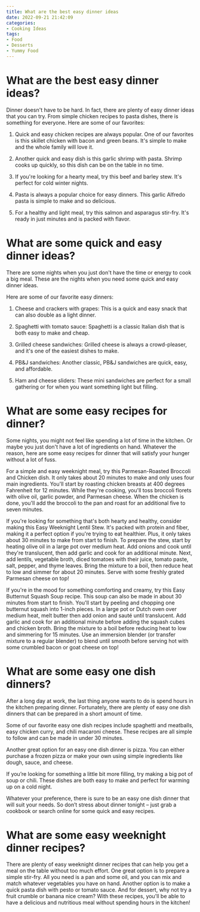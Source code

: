 ```yaml
---
title: What are the best easy dinner ideas
date: 2022-09-21 21:42:09
categories:
- Cooking Ideas
tags:
- Food
- Desserts
- Yummy Food
---
```



#  What are the best easy dinner ideas?

Dinner doesn't have to be hard. In fact, there are plenty of easy dinner ideas that you can try. From simple chicken recipes to pasta dishes, there is something for everyone. Here are some of our favorites:

1. Quick and easy chicken recipes are always popular. One of our favorites is this skillet chicken with bacon and green beans. It's simple to make and the whole family will love it.

2. Another quick and easy dish is this garlic shrimp with pasta. Shrimp cooks up quickly, so this dish can be on the table in no time.

3. If you're looking for a hearty meal, try this beef and barley stew. It's perfect for cold winter nights.

4. Pasta is always a popular choice for easy dinners. This garlic Alfredo pasta is simple to make and so delicious.

5. For a healthy and light meal, try this salmon and asparagus stir-fry. It's ready in just minutes and is packed with flavor.

#  What are some quick and easy dinner ideas?

There are some nights when you just don't have the time or energy to cook a big meal. These are the nights when you need some quick and easy dinner ideas.

Here are some of our favorite easy dinners:

1. Cheese and crackers with grapes: This is a quick and easy snack that can also double as a light dinner.

2. Spaghetti with tomato sauce: Spaghetti is a classic Italian dish that is both easy to make and cheap.

3. Grilled cheese sandwiches: Grilled cheese is always a crowd-pleaser, and it's one of the easiest dishes to make.

4. PB&J sandwiches: Another classic, PB&J sandwiches are quick, easy, and affordable.

5. Ham and cheese sliders: These mini sandwiches are perfect for a small gathering or for when you want something light but filling.

#  What are some easy recipes for dinner?

Some nights, you might not feel like spending a lot of time in the kitchen. Or maybe you just don't have a lot of ingredients on hand. Whatever the reason, here are some easy recipes for dinner that will satisfy your hunger without a lot of fuss.

For a simple and easy weeknight meal, try this Parmesan-Roasted Broccoli and Chicken dish. It only takes about 20 minutes to make and only uses four main ingredients. You'll start by roasting chicken breasts at 400 degrees Fahrenheit for 12 minutes. While they're cooking, you'll toss broccoli florets with olive oil, garlic powder, and Parmesan cheese. When the chicken is done, you'll add the broccoli to the pan and roast for an additional five to seven minutes.

If you're looking for something that's both hearty and healthy, consider making this Easy Weeknight Lentil Stew. It's packed with protein and fiber, making it a perfect option if you're trying to eat healthier. Plus, it only takes about 30 minutes to make from start to finish. To prepare the stew, start by heating olive oil in a large pot over medium heat. Add onions and cook until they're translucent, then add garlic and cook for an additional minute. Next, add lentils, vegetable broth, diced tomatoes with their juice, tomato paste, salt, pepper, and thyme leaves. Bring the mixture to a boil, then reduce heat to low and simmer for about 20 minutes. Serve with some freshly grated Parmesan cheese on top!

If you're in the mood for something comforting and creamy, try this Easy Butternut Squash Soup recipe. This soup can also be made in about 30 minutes from start to finish. You'll start by peeling and chopping one butternut squash into 1-inch pieces. In a large pot or Dutch oven over medium heat, melt butter then add onion and sauté until translucent. Add garlic and cook for an additional minute before adding the squash cubes and chicken broth. Bring the mixture to a boil before reducing heat to low and simmering for 15 minutes. Use an immersion blender (or transfer mixture to a regular blender) to blend until smooth before serving hot with some crumbled bacon or goat cheese on top!

#  What are some easy one dish dinners?

After a long day at work, the last thing anyone wants to do is spend hours in the kitchen preparing dinner. Fortunately, there are plenty of easy one dish dinners that can be prepared in a short amount of time.

Some of our favorite easy one dish recipes include spaghetti and meatballs, easy chicken curry, and chili macaroni cheese. These recipes are all simple to follow and can be made in under 30 minutes.

Another great option for an easy one dish dinner is pizza. You can either purchase a frozen pizza or make your own using simple ingredients like dough, sauce, and cheese.

If you’re looking for something a little bit more filling, try making a big pot of soup or chili. These dishes are both easy to make and perfect for warming up on a cold night.

Whatever your preference, there is sure to be an easy one dish dinner that will suit your needs. So don’t stress about dinner tonight – just grab a cookbook or search online for some quick and easy recipes.

#  What are some easy weeknight dinner recipes?

There are plenty of easy weeknight dinner recipes that can help you get a meal on the table without too much effort. One great option is to prepare a simple stir-fry. All you need is a pan and some oil, and you can mix and match whatever vegetables you have on hand. Another option is to make a quick pasta dish with pesto or tomato sauce. And for dessert, why not try a fruit crumble or banana nice cream? With these recipes, you'll be able to have a delicious and nutritious meal without spending hours in the kitchen!